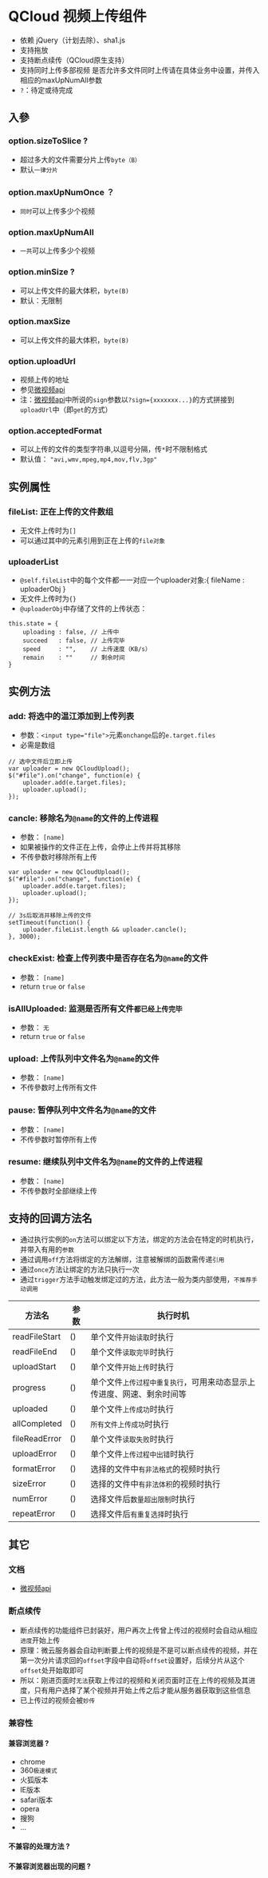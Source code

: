 # QCloud 视频上传组件
* 依赖 jQuery（计划去除）、sha1.js
* 支持拖放
* 支持断点续传（QCloud原生支持）
* 支持同时上传多部视频
是否允许多文件同时上传请在具体业务中设置，并传入相应的maxUpNumAll参数
* `?`：待定或待完成

## 入參

### option.sizeToSlice ?
* 超过多大的文件需要分片上传`byte（B）`
* 默认`一律分片`

### option.maxUpNumOnce ？
* `同时`可以上传多少个视频

### option.maxUpNumAll
* `一共`可以上传多少个视频

### option.minSize ?
* 可以上传文件的最大体积，`byte(B)`
* 默认：无限制

### option.maxSize
* 可以上传文件的最大体积，`byte(B)`

### option.uploadUrl
* 视频上传的地址
* 参见[微视频api][api]
* 注：[微视频api][api]中所说的`sign`参数以`?sign={xxxxxxx...}`的方式拼接到`uploadUrl`中（即`get`的方式）

### option.acceptedFormat
* 可以上传的文件的类型字符串,以逗号分隔，传`*`时不限制格式
* 默认值： `"avi,wmv,mpeg,mp4,mov,flv,3gp"`

## 实例属性

### fileList: 正在上传的文件数组
* 无文件上传时为`[]`
* 可以通过其中的元素引用到正在上传的`file对象`

### uploaderList
* `@self.fileList`中的每个文件都一一对应一个uploader对象:{ fileName : uploaderObj }
* 无文件上传时为`{}`
* `@uploaderObj`中存储了文件的上传状态：

```
this.state = {
    uploading : false, // 上传中
    succeed   : false, // 上传完毕
    speed     : "",    // 上传速度（KB/s）
    remain    : ""     // 剩余时间
}
```

## 实例方法

### add: 将选中的温江添加到上传列表
* 参数：`<input type="file">`元素`onchange`后的`e.target.files`
* 必需是数组

```
// 选中文件后立即上传
var uploader = new QCloudUpload();
$("#file").on("change", function(e) {
    uploader.add(e.target.files);
    uploader.upload();
});
```

### cancle: 移除名为`@name`的文件的上传进程
* 参数： `[name]`
* 如果被操作的文件正在上传，会停止上传并将其移除
* 不传參数时移除所有上传

```
var uploader = new QCloudUpload();
$("#file").on("change", function(e) {
    uploader.add(e.target.files);
    uploader.upload();
});

// 3s后取消并移除上传的文件
setTimeout(function() {
    uploader.fileList.length && uploader.cancle();
}, 3000);
```

### checkExist: 检查上传列表中是否存在名为`@name`的文件
* 参数： `[name]`
* return `true` or `false`

### isAllUploaded: 监测是否所有文件`都已经上传完毕`
* 参数： `无`
* return `true` or `false`

### upload: 上传队列中文件名为`@name`的文件
* 参数： `[name]`
* 不传參数时上传所有文件

### pause: 暂停队列中文件名为`@name`的文件
* 参数： `[name]`
* 不传參数时暂停所有上传

### resume: 继续队列中文件名为`@name`的文件的上传进程
* 参数： `[name]`
* 不传參数时全部继续上传

## 支持的回调方法名
* 通过执行实例的`on`方法可以绑定以下方法，绑定的方法会在特定的时机执行，并带入有用的`参数`
* 通过调用`off`方法将绑定的方法解绑，注意被解绑的函数需传递`引用`
* 通过`once`方法让绑定的方法只执行一次
* 通过`trigger`方法手动触发绑定过的方法，此方法一般为类内部使用，`不推荐手动调用`

|方法名|参数|执行时机|
|----|---|---|
|readFileStart |()|单个文件`开始读取`时执行|
|readFileEnd   |()|单个文件`读取完毕`时执行|
|uploadStart   |()|单个文件`开始上传`时执行|
|progress      |()|单个文件`上传过程中重复执行`，可用来动态显示上传进度、网速、剩余时间等|
|uploaded      |()|单个文件`上传成功`时执行|
|allCompleted  |()|`所有文件上传成功`时执行|
|fileReadError |()|单个文件`读取失败`时执行|
|uploadError   |()|单个文件`上传过程中出错`时执行|
|formatError   |()|选择的文件中`有非法格式`的视频时执行|
|sizeError     |()|选择的文件中`有非法体积`的视频时执行|
|numError      |()|选择文件后`数量超出限制`时执行|
|repeatError   |()|选择文件后`有重复选择`时执行|

## 其它

### 文档
* [微视频api][api]

### 断点续传
* 断点续传的功能组件已封装好，用户再次上传曾上传过的视频时会自动从相应`进度`开始上传
* 原理：微云服务器会自动判断要上传的视频是不是可以断点续传的视频，并在第一次分片请求回的`offset`字段中自动将`offset`设置好，后续分片从这个`offset`处开始取即可
* 所以：刚进页面时`无法`获取上传过的视频和关闭页面时正在上传的视频及其进度，只有用户选择了某个视频并开始上传之后才能从服务器获取到这些信息
* 已上传过的视频会被`妙传`

### 兼容性
#### 兼容浏览器 ?
* chrome
* 360`极速模式`
* 火狐版本
* IE版本
* safari版本
* opera
* 搜狗
* ...
#### 不兼容的处理方法 ?

#### 不兼容浏览器出现的问题 ?

[api]: https://www.qcloud.com/doc/product/314/3498#3.3-.E5.88.9B.E5.BB.BA.E8.A7.86.E9.A2.91.3A(.E5.88.86.E7.89.87.E4.B8.8A.E4.BC.A0.2C-.E7.AC.AC.E4.B8.80.E7.89.87) "微视频API文档"